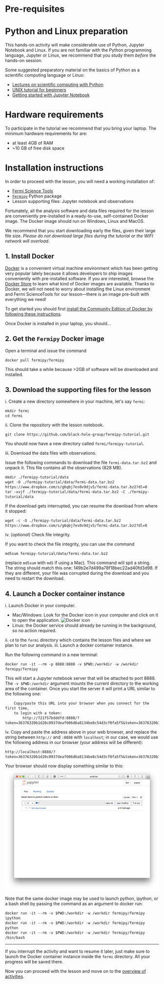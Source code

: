 Pre-requisites
=================

# Python and Linux preparation

This hands-on activity will make considerable use of Python, Jupyter Notebook and Linux. If you are not familiar with the Python programming language, Jupyter or Linux, we recommend that you study them *before* the hands-on session. 

Some suggested  preparatory material on the basics of Python as a scientific computing language or Linux: 

- [Lectures on scientific computing with Python](https://github.com/jrjohansson/scientific-python-lectures)
- [UNIX tutorial for beginners](http://www.ee.surrey.ac.uk/Teaching/Unix/)
- [Getting started with Jupyter Notebook](https://medium.com/codingthesmartway-com-blog/getting-started-with-jupyter-notebook-for-python-4e7082bd5d46)


# Hardware requirements

To participate in the tutorial we recommend that you bring your laptop. The minimum hardware requirements for are: 

- at least 4GB of RAM 
- ~10 GB of free disk space

# Installation instructions

In order to proceed with the lesson, you will need a working installation of:

- [Fermi Science Tools](https://fermi.gsfc.nasa.gov/ssc/data/analysis/software/)
- [`Fermipy`](https://fermipy.readthedocs.io/en/latest/) Python package 
- Lesson supporting files: Jupyter notebook and observations 

Fortunately, all the analysis software and data files required for the lesson are conveniently pre-installed in a ready-to-use, self-contained Docker image. The Docker image should run on Windows, Linux and MacOS. 

We recommend that you start downloading early the files, given their large file size. *Please do not download large files during the tutorial or the WIFI network will overload*. 

## 1. Install Docker

[Docker](https://www.docker.com) is a convenient virtual machine environment which has been getting very popular lately because it allows developers to ship images conveniently with pre-installed software. If you are interested, browse the [Docker Store](https://store.docker.com) to learn what kind of Docker images are available. Thanks to Docker, we will not need to worry about installing the Linux environment and Fermi ScienceTools for our lesson—there is an image pre-built with everything we need! 

To get started you should first [install the Community Edition of Docker by following these instructions](https://www.docker.com/community-edition). 

Once Docker is installed in your laptop, you should...

## 2. Get the `Fermipy` Docker image

Open a terminal and issue the command

    docker pull fermipy/fermipy

This should take a while because >2GB of software will be downloaded and installed.

## 3. Download the supporting files for the lesson

i. Create a new directory somewhere in your machine, let's say `fermi`:  

```  
mkdir fermi
cd fermi
```

ii. Clone the repository with the lesson notebook.

```
git clone https://github.com/black-hole-group/fermipy-tutorial.git
``` 

You should now have a new directory called `fermi/fermipy-tutorial`.

iii. Download the data files with observations.

Issue the following commands to download the file `fermi-data.tar.bz2` and unpack it. This file contains all the observations (828 MB).

```
mkdir ./fermipy-tutorial/data
wget -O ./fermipy-tutorial/data/fermi-data.tar.bz2 https://www.dropbox.com/s/g6qbj7es0v9djv5/fermi-data.tar.bz2?dl=0
tar -xvjf ./fermipy-tutorial/data/fermi-data.tar.bz2 -C ./fermipy-tutorial/data
```

If the download gets interrupted, you can resume the download from where it stopped:

    wget -c -O ./fermipy-tutorial/data/fermi-data.tar.bz2 https://www.dropbox.com/s/g6qbj7es0v9djv5/fermi-data.tar.bz2?dl=0

iv. (_optional_) Check file integrity.

If you want to check the file integrity, you can use the command

    md5sum fermipy-tutorial/data/fermi-data.tar.bz2

(replace `md5sum` with `md5` if using a Mac). This command will spit a string. The string should match this one:  149b2e7d499a78f18bec22ad40fd3d98. If they are different, your file was corrupted during the download and you need to restart the download.

## 4. Launch a Docker container instance

i. Launch Docker in your computer. 

- Mac/Windows: Look for the Docker icon in your computer and click on it to open the application. ![](https://www.brianweet.com/assets/docker-blog-1/docker-logo.png "Docker icon")
- Linux: the Docker service should already be running in the background, so no action required.

ii. `cd` to the `fermi` directory which contains the lesson files and where we plan to run our analysis. 
iii. Launch a docker container instance.

Run the following command in a new terminal:

```
docker run -it --rm -p 8888:8888 -v $PWD:/workdir -w /workdir fermipy/fermipy
```

This will start a Jupyter notebook server that will be attached to port 8888. The `-v $PWD:/workdir` argument mounts the current directory to the working area of the container. Once you start the server it will print a URL similar to the following one:

```
    Copy/paste this URL into your browser when you connect for the first time,
    to login with a token:
        http://721f57bdddfd:8888/?token=36376320b1d20c0937deaf606d6a8134be8c54d3cf0fa5f5&token=36376320b1d20c0937deaf606d6a8134be8c54d3cf0fa5f5
```

iv. Copy and paste the address above in your web browser, and replace the string between `http://` and `:8888` with `localhost`; in our case, we would use the following address in our browser (your address will be different):

```     
http://localhost:8888/?token=36376320b1d20c0937deaf606d6a8134be8c54d3cf0fa5f5&token=36376320b1d20c0937deaf606d6a8134be8c54d3cf0fa5f5
```

Your browser should now display something similar to this: ![](./Screenshot-jupyter.png "Web browser after successful launching of Jupyter Notebook from Docker instance")

Note that the same docker image may be used to launch python, ipython, or a bash shell by passing the command as an argument to docker run:

```
docker run -it --rm -v $PWD:/workdir -w /workdir fermipy/fermipy ipython
docker run -it --rm -v $PWD:/workdir -w /workdir fermipy/fermipy python
docker run -it --rm -v $PWD:/workdir -w /workdir fermipy/fermipy /bin/bash
```

- - - 

If you interrupt the activity and want to resume it later, just make sure to launch the Docker container instance inside the `fermi` directory. All your progress will be saved there.

Now you can proceed with the lesson and move on to the [overview of activities](https://speakerdeck.com/rsnemmen/analysis-of-fermi-lat-data-hands-on-day-1).



